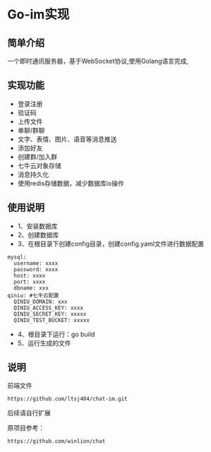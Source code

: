 # Go-im实现

## 简单介绍
一个即时通讯服务器，基于WebSocket协议,使用Golang语言完成,

## 实现功能
- 登录注册
- 验证码
- 上传文件
- 单聊/群聊
- 文字、表情、图片、语音等消息推送
- 添加好友
- 创建群/加入群
- 七牛云对象存储
- 消息持久化
- 使用redis存储数据，减少数据库io操作


## 使用说明
- 1、安装数据库
- 2、创建数据库
- 3、在根目录下创建config目录，创建config.yaml文件进行数据配置
```
mysql:
  username: xxxx
  password: xxxx
  host: xxxx
  port: xxxx
  dbname: xxx
qiniu: #七牛云配置
  QINIU_DOMAIN: xxx
  QINIU_ACCESS_KEY: xxxx
  QINIU_SECRET_KEY: xxxxx
  QINIU_TEST_BUCKET: xxxxx
```
- 4、根目录下运行：go build
- 5、运行生成的文件

## 说明
前端文件
```shell script
https://github.com/ltsj404/chat-im.git
```
后续请自行扩展

原项目参考：
```
https://github.com/winlion/chat
```